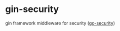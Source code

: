 # gin-security

gin framework middleware for security ([go-security](https://github.com/einsitang/go-security))
